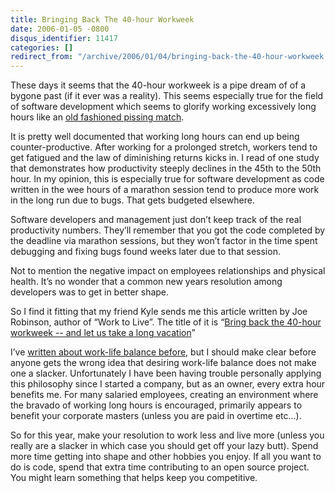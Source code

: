 ```yaml
---
title: Bringing Back The 40-hour Workweek
date: 2006-01-05 -0800
disqus_identifier: 11417
categories: []
redirect_from: "/archive/2006/01/04/bringing-back-the-40-hour-workweek.aspx/"
---
```


These days it seems that the 40-hour workweek is a pipe dream of of a
bygone past (if it ever was a reality). This seems especially true for
the field of software development which seems to glorify working
excessively long hours like an [old fashioned pissing
match](http://minimsft.blogspot.com/2005/12/comment-report-markl-nee-of-microsoft.html).

It is pretty well documented that working long hours can end up being
counter-productive. After working for a prolonged stretch, workers tend
to get fatigued and the law of diminishing returns kicks in. I read of
one study that demonstrates how productivity steeply declines in the
45th to the 50th hour. In my opinion, this is especially true for
software development as code written in the wee hours of a marathon
session tend to produce more work in the long run due to bugs. That gets
budgeted elsewhere.

Software developers and management just don’t keep track of the real
productivity numbers. They’ll remember that you got the code completed
by the deadline via marathon sessions, but they won’t factor in the time
spent debugging and fixing bugs found weeks later due to that session.

Not to mention the negative impact on employees relationships and
physical health. It’s no wonder that a common new years resolution among
developers was to get in better shape.

So I find it fitting that my friend Kyle sends me this article written
by Joe Robinson, author of “Work to Live”. The title of it is “[Bring
back the 40-hour workweek -- and let us take a long
vacation](http://www.latimes.com/news/opinion/sunday/editorials/la-op-robinson1jan01,0,1744623.story?coll=la-home-sunday-opinion)”

I’ve [written about work-life balance
before](https://haacked.com/archive/2004/10/16/1376.aspx), but I should
make clear before anyone gets the wrong idea that desiring work-life
balance does not make one a slacker. Unfortunately I have been having
trouble personally applying this philosophy since I started a company,
but as an owner, every extra hour benefits me. For many salaried
employees, creating an environment where the bravado of working long
hours is encouraged, primarily appears to benefit your corporate masters
(unless you are paid in overtime etc...).

So for this year, make your resolution to work less and live more
(unless you really are a slacker in which case you should get off your
lazy butt). Spend more time getting into shape and other hobbies you
enjoy. If all you want to do is code, spend that extra time contributing
to an open source project. You might learn something that helps keep you
competitive.

